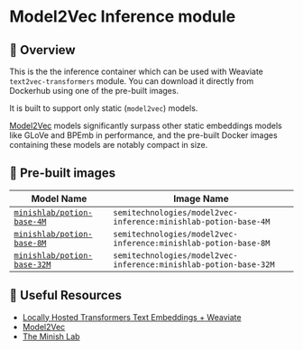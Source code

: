 # Model2Vec Inference module

🎯 Overview
-----------

This is the the inference container which can be used with Weaviate
`text2vec-transformers` module. You can download it directly from Dockerhub
using one of the pre-built images.

It is built to support only static (`model2vec`) models.

[Model2Vec](https://github.com/MinishLab/model2vec) models significantly
surpass other static embeddings models like GLoVe and BPEmb in performance,
and the pre-built Docker images containing these models are notably compact in size.

🐳 Pre-built images
-------------------

|Model Name|Image Name|
|---|---|
|[`minishlab/potion-base-4M`](https://huggingface.co/minishlab/potion-base-4M)|`semitechnologies/model2vec-inference:minishlab-potion-base-4M`|
|[`minishlab/potion-base-8M`](https://huggingface.co/minishlab/potion-base-8M)|`semitechnologies/model2vec-inference:minishlab-potion-base-8M`|
|[`minishlab/potion-base-32M`](https://huggingface.co/minishlab/potion-base-32M)|`semitechnologies/model2vec-inference:minishlab-potion-base-32M`|

🔗 Useful Resources
--------------------

- [Locally Hosted Transformers Text Embeddings + Weaviate](https://weaviate.io/developers/weaviate/model-providers/transformers/embeddings)
- [Model2Vec](https://github.com/MinishLab/model2vec)
- [The Minish Lab](https://huggingface.co/minishlab)
